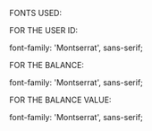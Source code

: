 FONTS USED:
    <link rel="preconnect" href="https://fonts.googleapis.com">
    <link rel="preconnect" href="https://fonts.gstatic.com" crossorigin>

FOR THE USER ID:
<link href="https://fonts.googleapis.com/css2?family=Montserrat:ital,wght@0,400;1,200&display=swap" rel="stylesheet">
font-family: 'Montserrat', sans-serif;

FOR THE BALANCE:
<link href="https://fonts.googleapis.com/css2?family=Montserrat:ital,wght@0,400;1,200&display=swap" rel="stylesheet">
font-family: 'Montserrat', sans-serif;

FOR THE BALANCE VALUE:
<link href="https://fonts.googleapis.com/css2?family=Montserrat:ital,wght@0,400;1,200&display=swap" rel="stylesheet">
font-family: 'Montserrat', sans-serif;
